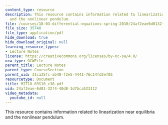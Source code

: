 ```yaml
---
content_type: resource
description: This resource contains information related to linearization near equilibria
  and the nonlinear pendulum.
file: /courses/18-03-differential-equations-spring-2010/24af2eae6d0132f440d81d7bca523112_MIT18_03S10_c38.pdf
file_size: 35748
file_type: application/pdf
hide_download: true
hide_download_original: null
learning_resource_types:
- Lecture Notes
license: https://creativecommons.org/licenses/by-nc-sa/4.0/
ocw_type: OCWFile
parent_title: Lecture Notes
parent_type: CourseSection
parent_uid: 31ca35fc-ab40-f2e5-4441-76c14fd2ef05
resourcetype: Document
title: MIT18_03S10_c38.pdf
uid: 24af2eae-6d01-32f4-40d8-1d7bca523112
video_metadata:
  youtube_id: null
---
```

This resource contains information related to linearization near equilibria and the nonlinear pendulum.